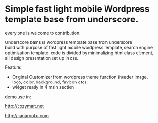 Simple fast light mobile Wordpress template base from underscore.
==================================================================
every one is welcome to contribution.

Underscore bams is wordpress template base from underscore  
build with purpose of fast light mobile wordpress template, search engine optimisation template.
code is divided by minimalizing html class element, all design presentation set up in css. 

Feature:
- Original Customizer from wordpress theme function (header image, logo, color, background, favicon etc)
- widget ready in 4 main section

demo use in:

http://cozymart.net

http://hanarooku.com
